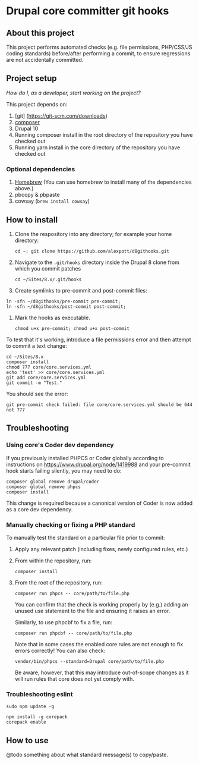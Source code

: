 # Drupal core committer git hooks

## About this project
This project performs automated checks (e.g. file permissions, PHP/CSS/JS coding standards) before/after performing a commit, to ensure regressions are not accidentally committed.

## Project setup

_How do I, as a developer, start working on the project?_

This project depends on:

1. [git] (https://git-scm.com/downloads)
1. [composer](https://getcomposer.org/download/)
1. Drupal 10
1. Running composer install in the root directory of the repository you have checked out
1. Running yarn install in the core directory of the repository you have checked out

### Optional dependencies
1. [Homebrew](http://brew.sh/) (You can use homebrew to install many of the dependencies above.)
1. pbcopy & pbpaste
1. cowsay (```brew install cowsay```)


## How to install

1. Clone the respository into any directory; for example your home directory: 

   ````
   cd ~; git clone https://github.com/alexpott/d8githooks.git
   ````
   
1. Navigate to the `.git/hooks` directory inside the Drupal 8 clone from which you commit patches 

   ````
   cd ~/Sites/8.x/.git/hooks
   ````

1. Create symlinks to pre-commit and post-commit files:
   
  ```
  ln -sfn ~/d8githooks/pre-commit pre-commit;
  ln -sfn ~/d8githooks/post-commit post-commit;
  ````

1. Mark the hooks as executable. 

   ````
   chmod u+x pre-commit; chmod u+x post-commit
   ````

To test that it's working, introduce a file permissions error and then attempt to commit a text change:

````
cd ~/Sites/8.x
composer install
chmod 777 core/core.services.yml
echo 'test' >> core/core.services.yml 
git add core/core.services.yml
git commit -m "Test."
````

You should see the error:

````
git pre-commit check failed: file core/core.services.yml should be 644 not 777
````

## Troubleshooting

### Using core's Coder dev dependency

If you previously installed PHPCS or Coder globally according to instructions on https://www.drupal.org/node/1419988 and your pre-commit hook starts failing silently, you may need to do:

````
composer global remove drupal/coder
composer global remove phpcs
composer install
````

This change is required because a canonical version of Coder is now added as a core dev dependency.

### Manually checking or fixing a PHP standard

To manually test the standard on a particular file prior to commit:

1. Apply any relevant patch (including fixes, newly configured rules, etc.)
2. From within the repository, run:

   ````
   composer install
   ````

3. From the root of the repository, run:

   ````
   composer run phpcs -- core/path/to/file.php
   ````

   You can confirm that the check is working properly by (e.g.) adding an unused use statement to the file and ensuring it raises an error.
   
   Similarly, to use phpcbf to fix a file, run:

   ````
   composer run phpcbf -- core/path/to/file.php
   ````

   Note that in some cases the enabled core rules are not enough to fix errors correctly! You can also check:

   ````
   vendor/bin/phpcs --standard=Drupal core/path/to/file.php
   ````
   
   Be aware, however, that this may introduce out-of-scope changes as it will run rules that core does not yet comply with.

### Troubleshooting eslint

````
sudo npm update -g
````

````
npm install -g corepack
corepack enable
````

## How to use
@todo something about what standard message(s) to copy/paste.
